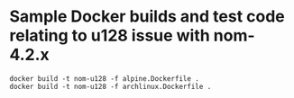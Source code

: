 # Sample Docker builds and test code relating to u128 issue with nom-4.2.x

```docker
docker build -t nom-u128 -f alpine.Dockerfile .
docker build -t nom-u128 -f archlinux.Dockerfile .
```
